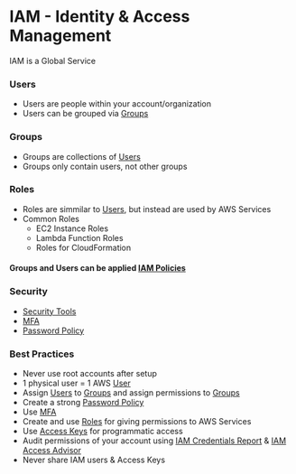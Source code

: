 # IAM - Identity & Access Management

IAM is a Global Service

### Users

- Users are people within your account/organization
- Users can be grouped via [Groups](#groups)

### Groups

- Groups are collections of [Users](#users)
- Groups only contain users, not other groups

### Roles

- Roles are simmilar to [Users](#users), but instead are used by AWS Services
- Common Roles
  - EC2 Instance Roles
  - Lambda Function Roles
  - Roles for CloudFormation

#### Groups and Users can be applied [IAM Policies](./IAM%20Policy.md)

### Security

- [Security Tools](./IAM%20Security%20Tools.md)
- [MFA](./IAM%20MFA.md)
- [Password Policy](./IAM%20Password%20Policy.md)

### Best Practices

- Never use root accounts after setup
- 1 physical user = 1 AWS [User](#users)
- Assign [Users](#users) to [Groups](#groups) and assign permissions to [Groups](#groups)
- Create a strong [Password Policy](./IAM%20Password%20Policy.md)
- Use [MFA](./IAM%20MFA.md)
- Create and use [Roles](#roles) for giving permissions to AWS Services
- Use [Access Keys](../Access%20AWS/Access%20Methods.md#access20%keys) for programmatic access
- Audit permissions of your account using [IAM Credentials Report](./IAM%20Security%20Tools.md) & [IAM Access Advisor](./IAM%20Security%20Tools.md)
- Never share IAM users & Access Keys
